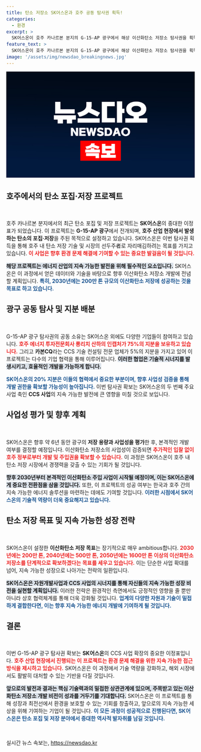 ```yaml
---
title: 탄소 저장소 SK어스온과 호주 공동 탐사권 획득!
categories:
  - 환경
excerpt: >
  SK어스온이 호주 카나르본 분지의 G-15-AP 광구에서 해상 이산화탄소 저장소 탐사권을 획득했다. 이를 통해 탄소 포집과 저장의 새로운 장을 열고, 2030년부터 본격적인 이산화탄소 주입 사업에 나선다.
feature_text: >
  SK어스온이 호주 카나르본 분지의 G-15-AP 광구에서 해상 이산화탄소 저장소 탐사권을 획득했다. 이를 통해 탄소 포집과 저장의 새로운 장을 열고, 2030년부터 본격적인 이산화탄소 주입 사업에 나선다.
image: '/assets/img/newsdao_breakingnews.jpg'
---
```


<p><img src="/assets/img/newsdao_breakingnews.jpg" alt="bookingtag 속보" /></p>

<h2 data-ke-size="size26">호주에서의 탄소 포집·저장 프로젝트</h2>

<p data-ke-size="size16">&nbsp;</p>

<p>호주 카나르본 분지에서의 최근 탄소 포집 및 저장 프로젝트는 <strong>SK어스온</strong>의 중대한 이정표가 되었습니다. 이 프로젝트는 <strong>G-15-AP 광구</strong>에서 전개되며, <strong>호주 산업 현장에서 발생하는 탄소의 포집·저장</strong>을 주된 목적으로 설정하고 있습니다. SK어스온은 이번 탐사권 획득을 통해 호주 내 탄소 저장 기술 및 시장의 선두주者로 자리매김하려는 목표를 가지고 있습니다. <b><span style="color: #ee2323;">이 사업은 향후 환경 문제 해결에 기여할 수 있는 중요한 발걸음이 될 것입니다.</span></b></p>

<p><b><span style="background-color: #21538527;">해당 프로젝트는 에너지 산업의 지속 가능한 발전을 위해 필수적인 요소입니다.</span></b> SK어스온은 이 과정에서 얻은 데이터와 기술을 바탕으로 향후 이산화탄소 저장소 개발에 전념할 계획입니다. <b><span style="color: #1a5490;">특히, 2030년에는 200만 톤 규모의 이산화탄소 저장에 성공하는 것을 목표로 하고 있습니다.</span></b></p>

<h2 data-ke-size="size26">광구 공동 탐사 및 지분 배분</h2>

<p data-ke-size="size16">&nbsp;</p>

<p>G-15-AP 광구 탐사권의 공동 소유는 SK어스온 외에도 다양한 기업들이 참여하고 있습니다. <b><span style="color: #ee2323;">호주 에너지 투자전문회사 롱리치 산하의 인캡처가 75%의 지분을 보유하고 있습니다.</span></b> 그리고 <strong>카본CQ</strong>라는 CCS 기술 컨설팅 전문 업체가 5%의 지분을 가지고 있어 이 프로젝트는 다수의 기업 협력을 통해 이루어집니다. <b><span style="background-color: #21538527;">이러한 협업은 기술적 시너지를 발생시키고, 효율적인 개발을 가능하게 합니다.</span></b></p>

<p><b><span style="color: #1a5490;">SK어스온의 20% 지분은 이들의 협력에서 중요한 부분이며, 향후 사업성 검증을 통해 개발 권한을 확보할 가능성이 높아집니다.</span></b> 이번 탐사권 확보는 SK어스온의 두 번째 주요 사업 축인 <strong>CCS 사업</strong>의 지속 가능한 발전에 큰 영향을 미칠 것으로 보입니다.</p>

<h2 data-ke-size="size26">사업성 평가 및 향후 계획</h2>

<p data-ke-size="size16">&nbsp;</p>

<p>SK어스온은 향후 약 6년 동안 광구의 <strong>저장 용량과 사업성을 평가</strong>한 후, 본격적인 개발 여부를 결정할 예정입니다. 이산화탄소 저장소의 사업성이 검증되면 <b><span style="color: #ee2323;">추가적인 입찰 없이 호주 정부로부터 개발 및 주입권을 확보할 수 있습니다.</span></b> 이 과정은 SK어스온이 호주 내 탄소 저장 시장에서 경쟁력을 갖출 수 있는 기회가 될 것입니다. </p>

<p><b><span style="background-color: #21538527;">향후 2030년부터 본격적인 이산화탄소 주입 사업이 시작될 예정이며, 이는 SK어스온에게 중요한 전환점을 삼을 것입니다.</span></b> 또한, 이 프로젝트의 성공 여부는 한국과 호주 간의 지속 가능한 에너지 솔루션을 마련하는 데에도 기여할 것입니다. <b><span style="color: #1a5490;">이러한 시점에서 SK어스온의 기술적 역량이 더욱 중요해지고 있습니다.</span></b></p>

<h2 data-ke-size="size26">탄소 저장 목표 및 지속 가능한 성장 전략</h2>

<p data-ke-size="size16">&nbsp;</p>

<p>SK어스온이 설정한 <strong>이산화탄소 저장 목표</strong>는 장기적으로 매우 ambitious합니다. <b><span style="color: #ee2323;">2030년에는 200만 톤, 2040년에는 500만 톤, 2050년에는 1600만 톤 이상의 이산화탄소 저장소를 단계적으로 확보하겠다는 목표를 세우고 있습니다.</span></b> 이는 단순한 사업 확대를 넘어, 지속 가능한 성장으로 나아가는 전략의 일환입니다. </p>

<p><b><span style="background-color: #21538527;">SK어스온은 자원개발사업과 CCS 사업의 시너지를 통해 자신들의 지속 가능한 성장 비전을 실현할 계획입니다.</span></b> 이러한 전략은 환경적인 측면에서도 긍정적인 영향을 줄 뿐만 아니라 상호 협력체계를 통해 더욱 강화될 것입니다. <b><span style="color: #1a5490;">업계의 다양한 자원과 기술이 밀접하게 결합한다면, 이는 향후 지속 가능한 에너지 개발에 기여하게 될 것입니다.</span></b></p>

<h2 data-ke-size="size26">결론</h2>

<p data-ke-size="size16">&nbsp;</p>

<p>이번 G-15-AP 광구 탐사권 확보는 <strong>SK어스온</strong>의 CCS 사업 확장의 중요한 이정표입니다. <b><span style="color: #ee2323;">호주 산업 현장에서 진행되는 이 프로젝트는 환경 문제 해결을 위한 지속 가능한 접근 방식을 제시하고 있습니다.</span></b> SK어스온은 이 과정에서 기술 역량을 강화하고, 해외 시장에서도 활발히 대처할 수 있는 기반을 다질 것입니다.</p>

<p><b><span style="background-color: #21538527;">앞으로의 발전과 결과는 핵심 기술력과의 밀접한 상관관계에 있으며, 주목받고 있는 이산화탄소 저장소 개발 비전이 성과를 거두기를 기대합니다.</span></b> SK어스온은 이 프로젝트를 통해 성장과 최전선에서 환경을 보호할 수 있는 기회를 창출하고, 앞으로의 지속 가능한 세상을 위해 기여하는 기업이 될 것입니다. <b><span style="color: #1a5490;">이 모든 과정이 성공적으로 진행된다면, SK어스온은 탄소 포집 및 저장 분야에서 중대한 역사적 발자취를 남길 것입니다.</span></b></p>

<p data-ke-size="size16">&nbsp;</p>
실시간 뉴스 속보는, <a href="https://newsdao.kr" rel="dofollow">https://newsdao.kr</a>


